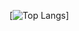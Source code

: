 [![Top Langs](https://github-readme-stats-git-masterrstaa-rickstaa.vercel.app/api/top-langs/?username=FullmetalNeverCore&theme=synthwave)]
